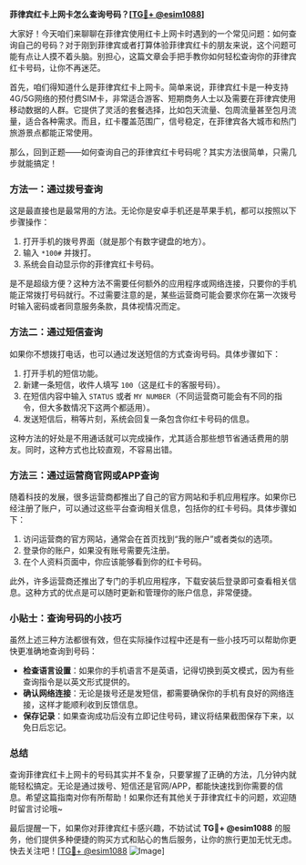 **菲律宾红卡上网卡怎么查询号码？[[TG💪+ @esim1088](https://t.me/s/esim1088)]**

大家好！今天咱们来聊聊在菲律宾使用红卡上网卡时遇到的一个常见问题：如何查询自己的号码？对于刚到菲律宾或者打算体验菲律宾红卡的朋友来说，这个问题可能有点让人摸不着头脑。别担心，这篇文章会手把手教你如何轻松查询你的菲律宾红卡号码，让你不再迷茫。

首先，咱们得知道什么是菲律宾红卡上网卡。简单来说，菲律宾红卡是一种支持4G/5G网络的预付费SIM卡，非常适合游客、短期商务人士以及需要在菲律宾使用移动数据的人群。它提供了灵活的套餐选择，比如包天流量、包周流量甚至包月流量，适合各种需求。而且，红卡覆盖范围广，信号稳定，在菲律宾各大城市和热门旅游景点都能正常使用。

那么，回到正题——如何查询自己的菲律宾红卡号码呢？其实方法很简单，只需几步就能搞定！

### 方法一：通过拨号查询

这是最直接也是最常用的方法。无论你是安卓手机还是苹果手机，都可以按照以下步骤操作：

1. 打开手机的拨号界面（就是那个有数字键盘的地方）。
2. 输入 `*100#` 并拨打。
3. 系统会自动显示你的菲律宾红卡号码。

是不是超级方便？这种方法不需要任何额外的应用程序或网络连接，只要你的手机能正常拨打号码就行。不过需要注意的是，某些运营商可能会要求你在第一次拨号时输入密码或者同意服务条款，具体视情况而定。

### 方法二：通过短信查询

如果你不想拨打电话，也可以通过发送短信的方式查询号码。具体步骤如下：

1. 打开手机的短信功能。
2. 新建一条短信，收件人填写 `100`（这是红卡的客服号码）。
3. 在短信内容中输入 `STATUS` 或者 `MY NUMBER`（不同运营商可能会有不同的指令，但大多数情况下这两个都适用）。
4. 发送短信后，稍等片刻，系统会回复一条包含你红卡号码的信息。

这种方法的好处是不用通话就可以完成操作，尤其适合那些想节省通话费用的朋友。同时，这种方式也比较直观，不容易出错。

### 方法三：通过运营商官网或APP查询

随着科技的发展，很多运营商都推出了自己的官方网站和手机应用程序。如果你已经注册了账户，可以通过这些平台查询相关信息，包括你的红卡号码。具体步骤如下：

1. 访问运营商的官方网站，通常会在首页找到“我的账户”或者类似的选项。
2. 登录你的账户，如果没有账号需要先注册。
3. 在个人资料页面中，你应该能够看到你的红卡号码。

此外，许多运营商还推出了专门的手机应用程序，下载安装后登录即可查看相关信息。这种方式的优点是可以随时更新和管理你的账户信息，非常便捷。

### 小贴士：查询号码的小技巧

虽然上述三种方法都很有效，但在实际操作过程中还是有一些小技巧可以帮助你更快更准确地查询到号码：

- **检查语言设置**：如果你的手机语言不是英语，记得切换到英文模式，因为有些查询指令是以英文形式提供的。
- **确认网络连接**：无论是拨号还是发短信，都需要确保你的手机有良好的网络连接，这样才能顺利收到反馈信息。
- **保存记录**：如果查询成功后没有立即记住号码，建议将结果截图保存下来，以免日后忘记。

### 总结

查询菲律宾红卡上网卡的号码其实并不复杂，只要掌握了正确的方法，几分钟内就能轻松搞定。无论是通过拨号、短信还是官网/APP，都能快速找到你需要的信息。希望这篇指南对你有所帮助！如果你还有其他关于菲律宾红卡的问题，欢迎随时留言讨论哦~

最后提醒一下，如果你对菲律宾红卡感兴趣，不妨试试 **TG💪+ @esim1088** 的服务，他们提供多种便捷的购买方式和贴心的售后服务，让你的旅行更加无忧无虑。快去关注吧！[[TG💪+ @esim1088](https://t.me/s/esim1088) ![Image](https://i.postimg.cc/4NQfJmqS/Snipaste-2025-05-13-00-14-12.png)]